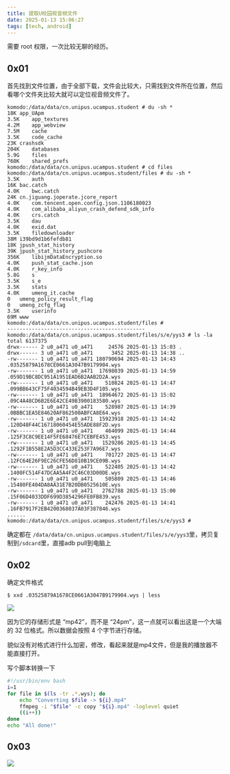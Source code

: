 ```yaml
---
title: 提取U校园视音频文件
date: 2025-01-13 15:06:27
tags: [tech, android]
---
```


需要 root 权限，一次比较无聊的经历。

<!-- more -->

## 0x01

首先找到文件位置，由于全部下载，文件会比较大，只需找到文件所在位置，然后看哪个文件夹比较大就可以定位视音频文件了。

```shell
komodo:/data/data/cn.unipus.ucampus.student # du -sh *
18K	app_UApm
3.5K	app_textures
4.2M	app_webview
7.5M	cache
3.5K	code_cache
23K	crashsdk
204K	databases
5.9G	files
760K	shared_prefs
komodo:/data/data/cn.unipus.ucampus.student # cd files
komodo:/data/data/cn.unipus.ucampus.student/files # du -sh *
3.5K	auth
16K	bac.catch
4.0K	bwc.catch
24K	cn.jiguang.joperate.jcore_report
4.0K	com.tencent.open.config.json.1106180023
4.0K	com_alibaba_aliyun_crash_defend_sdk_info
4.0K	crs.catch
3.5K	dau
4.0K	exid.dat
3.5K	filedownloader
38M	i39bd9d1b6fefdb81
18K	jpush_stat_history
39K	jpush_stat_history_pushcore
356K	libijmDataEncryption.so
4.0K	push_stat_cache.json
4.0K	r_key_info
5.8G	s
3.5K	s_e
3.5K	stats
4.0K	umeng_it.cache
0	umeng_policy_result_flag
0	umeng_zcfg_flag
3.5K	userinfo
69M	www
komodo:/data/data/cn.unipus.ucampus.student/files #
---------------------------------------------
komodo:/data/data/cn.unipus.ucampus.student/files/s/e/yys3 # ls -la
total 6137375
drwx------ 2 u0_a471 u0_a471     24576 2025-01-13 15:03 .
drwx------ 3 u0_a471 u0_a471      3452 2025-01-13 14:38 ..
-rw------- 1 u0_a471 u0_a471 180790694 2025-01-13 14:43 .03525879A1678CE0661A3047B9179904.wys
-rw------- 1 u0_a471 u0_a471  17698039 2025-01-13 14:59 .059D19BC8DC951A1951EAD6B2AAB2D2A.wys
-rw------- 1 u0_a471 u0_a471    510824 2025-01-13 14:47 .099BB643CF75F4034594B49EB3D4F105.wys
-rw------- 1 u0_a471 u0_a471  18964672 2025-01-13 15:02 .09C4A48CD6B2E6E42CE49B3900183580.wys
-rw------- 1 u0_a471 u0_a471    528987 2025-01-13 14:39 .0BBBC1EA5E84620AF862500ABFCA8E64.wys
-rw------- 1 u0_a471 u0_a471  15923918 2025-01-13 14:42 .120D48F44C16718060454E55ADE88F2D.wys
-rw------- 1 u0_a471 u0_a471    464099 2025-01-13 14:44 .125F3C8C9EE14F5FE68476E7CEBFE453.wys
-rw------- 1 u0_a471 u0_a471   1529286 2025-01-13 14:45 .1292F1B558E2A5D3CC433E253F7A96E7.wys
-rw------- 1 u0_a471 u0_a471    701727 2025-01-13 14:47 .12FC64E26F9EC26CFE56D810B19CE09B.wys
-rw------- 1 u0_a471 u0_a471    522405 2025-01-13 14:42 .1400FC514F47DCAA5A4F2C46C03D00DE.wys
-rw------- 1 u0_a471 u0_a471    505809 2025-01-13 14:46 .15480FE404DA8AA31E7B20DB0525610E.wys
-rw------- 1 u0_a471 u0_a471   2762788 2025-01-13 15:00 .15F06D4033DDF699D3854296FE0FB839.wys
-rw------- 1 u0_a471 u0_a471    242476 2025-01-13 14:41 .16FB7917F2EB4200368037A03F387846.wys
......
komodo:/data/data/cn.unipus.ucampus.student/files/s/e/yys3 #
```

确定都在 `/data/data/cn.unipus.ucampus.student/files/s/e/yys3`里，拷贝复制到`/sdcard`里，直接adb pull到电脑上

## 0x02

确定文件格式

```shell
$ xxd .03525879A1678CE0661A3047B9179904.wys | less
```

![](https://s2.loli.net/2025/01/13/kWEg8GO7tK2aQbU.png)

因为它的存储形式是 “mp42”，而不是 “24pm”，这一点就可以看出这是一个大端的 32 位格式。所以数据会按照 4 个字节进行存储。

貌似没有对格式进行什么加密，修改，看起来就是mp4文件，但是我的播放器不能直接打开。

写个脚本转换一下

```bash
#!/usr/bin/env bash
i=1
for file in $(ls -tr .*.wys); do
    echo "Converting $file -> ${i}.mp4"
    ffmpeg -i "$file" -c copy "${i}.mp4" -loglevel quiet
    ((i++))
done
echo "All done!"
```

## 0x03

![](https://s2.loli.net/2025/01/13/XPkJE3dba1LAcxQ.png)
